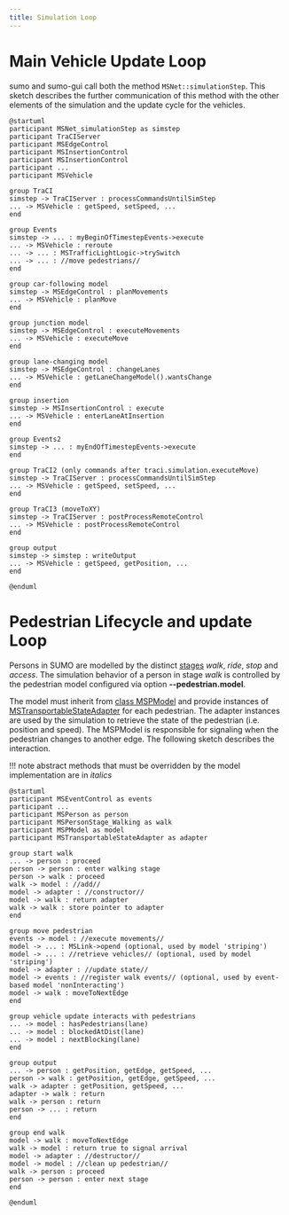 ```yaml
---
title: Simulation Loop
---
```


# Main Vehicle Update Loop

sumo and sumo-gui call both the method `MSNet::simulationStep`.
This sketch describes the further communication of this method
with the other elements of the simulation and the update cycle for the vehicles.

```plantuml
@startuml
participant MSNet_simulationStep as simstep
participant TraCIServer
participant MSEdgeControl
participant MSInsertionControl
participant MSInsertionControl
participant ...
participant MSVehicle

group TraCI
simstep -> TraCIServer : processCommandsUntilSimStep
... -> MSVehicle : getSpeed, setSpeed, ...
end

group Events
simstep -> ... : myBeginOfTimestepEvents->execute
... -> MSVehicle : reroute
... -> ... : MSTrafficLightLogic->trySwitch
... -> ... : //move pedestrians//
end

group car-following model
simstep -> MSEdgeControl : planMovements
... -> MSVehicle : planMove
end

group junction model
simstep -> MSEdgeControl : executeMovements
... -> MSVehicle : executeMove
end

group lane-changing model
simstep -> MSEdgeControl : changeLanes
... -> MSVehicle : getLaneChangeModel().wantsChange
end

group insertion
simstep -> MSInsertionControl : execute
... -> MSVehicle : enterLaneAtInsertion
end

group Events2
simstep -> ... : myEndOfTimestepEvents->execute
end

group TraCI2 (only commands after traci.simulation.executeMove)
simstep -> TraCIServer : processCommandsUntilSimStep
... -> MSVehicle : getSpeed, setSpeed, ...
end

group TraCI3 (moveToXY)
simstep -> TraCIServer : postProcessRemoteControl
... -> MSVehicle : postProcessRemoteControl
end

group output
simstep -> simstep : writeOutput
... -> MSVehicle : getSpeed, getPosition, ...
end

@enduml
```

# Pedestrian Lifecycle and update Loop

Persons in SUMO are modelled by the distinct [stages](../../Specification/Persons.md#simulation_behavior) *walk*, *ride*, *stop* and *access*.
The simulation behavior of a person in stage *walk* is controlled by the pedestrian model configured via option **--pedestrian.model**.

The model must inherit from [class MSPModel]() and provide instances of [MSTransportableStateAdapter]() for each pedestrian. The adapter instances are used by the simulation to retrieve the state of the pedestrian (i.e. position and speed). The MSPModel is responsible for signaling when the pedestrian changes to another edge. The following sketch describes the interaction.

!!! note
    abstract methods that must be overridden by the model implementation are in *italics*

```plantuml
@startuml
participant MSEventControl as events
participant ...
participant MSPerson as person
participant MSPersonStage_Walking as walk
participant MSPModel as model
participant MSTransportableStateAdapter as adapter

group start walk
... -> person : proceed
person -> person : enter walking stage
person -> walk : proceed
walk -> model : //add//
model -> adapter : //constructor//
model -> walk : return adapter
walk -> walk : store pointer to adapter
end

group move pedestrian
events -> model : //execute movements//
model -> ... : MSLink->opend (optional, used by model 'striping')
model -> ... : //retrieve vehicles// (optional, used by model 'striping')
model -> adapter : //update state//
model -> events : //register walk events// (optional, used by event-based model 'nonInteracting')
model -> walk : moveToNextEdge
end

group vehicle update interacts with pedestrians
... -> model : hasPedestrians(lane)
... -> model : blockedAtDist(lane)
... -> model : nextBlocking(lane)
end

group output
... -> person : getPosition, getEdge, getSpeed, ...
person -> walk : getPosition, getEdge, getSpeed, ...
walk -> adapter : getPosition, getSpeed, ...
adapter -> walk : return
walk -> person : return
person -> ... : return
end

group end walk
model -> walk : moveToNextEdge
walk -> model : return true to signal arrival
model -> adapter : //destructor//
model -> model : //clean up pedestrian//
walk -> person : proceed
person -> person : enter next stage
end

@enduml
```
